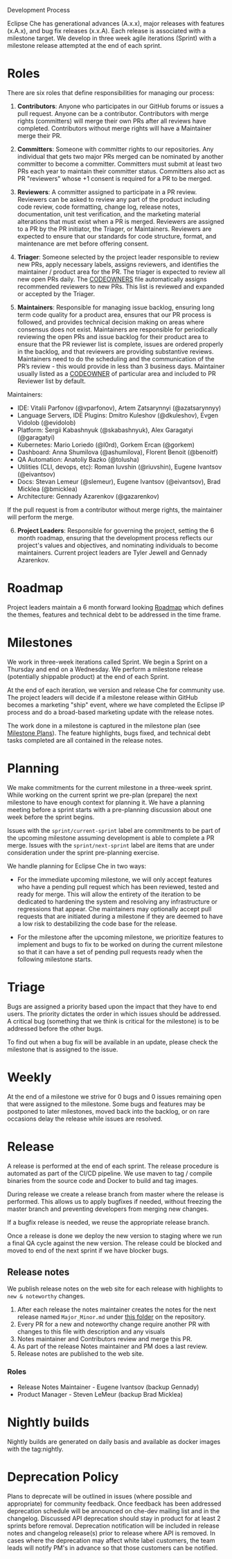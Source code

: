 Development Process

Eclipse Che has generational advances (A.x.x), major releases with features (x.A.x), and bug fix releases (x.x.A). Each release is associated with a milestone target. We develop in three week agile iterations (Sprint) with a milestone release attempted at the end of each sprint.

# Roles
There are six roles that define responsibilities for managing our process:

1. **Contributors**: Anyone who participates in our GitHub forums or issues a pull request. Anyone can be a contributor. Contributors with merge rights (committers) will merge their own PRs after all reviews have completed. Contributors without merge rights will have a Maintainer merge their PR.

2. **Committers**: Someone with committer rights to our repositories. Any individual that gets two major PRs merged can be nominated by another committer to become a committer. Committers must submit at least two PRs each year to maintain their committer status. Committers also act as PR "reviewers" whose +1 consent is required for a PR to be merged.

3. **Reviewers**: A committer assigned to participate in a PR review. Reviewers can be asked to review any part of the product including code review, code formatting, change log, release notes, documentation, unit test verification, and the marketing material alterations that must exist when a PR is merged. Reviewers are assigned to a PR by the PR initiator, the Triager, or Maintainers. Reviewers are expected to ensure that our standards for code structure, format, and maintenance are met before offering consent.

4. **Triager**: Someone selected by the project leader responsible to review new PRs, apply necessary labels, assigns reviewers, and identifies the maintainer / product area for the PR. The triager is expected to review all new open PRs daily. The [CODEOWNERS](https://github.com/eclipse/che/blob/master/.github/CODEOWNERS) file automatically assigns recommended reviewers to new PRs. This list is reviewed and expanded or accepted by the Triager.

5. **Maintainers**: Responsible for managing issue backlog, ensuring long term code quality for a product area, ensures that our PR process is followed, and provides technical decision making on areas where consensus does not exist. Maintainers are responsible for periodically reviewing the open PRs and issue backlog for their product area to ensure that the PR reviewer list is complete, issues are ordered properly in the backlog, and that reviewers are providing substantive reviews. Maintainers need to do the scheduling and the communication of the PR’s review - this would provide in less than 3 business days. Maintainer usually listed as a [CODEOWNER](https://help.github.com/articles/about-codeowners/) of particular area and included to PR Reviewer list by default.

Maintainers:
* IDE: Vitalii Parfonov (@vparfonov), Artem Zatsarynnyi (@azatsarynnyy)
* Language Servers, IDE Plugins: Dmitro Kuleshov (@dkuleshov),  Evgen Vidolob (@evidolob)
* Platform: Sergii Kabashnyuk (@skabashnyuk), Alex Garagatyi (@garagatyi)
* Kubernetes: Mario Loriedo (@l0rd), Gorkem Ercan (@gorkem)
* Dashboard: Anna Shumilova (@ashumilova), Florent Benoit (@benoitf)
* QA Automation: Anatoliy Bazko (@tolusha)
* Utilities (CLI, devops, etc): Roman Iuvshin (@riuvshin), Eugene Ivantsov (@eivantsov)
* Docs: Stevan Lemeur (@slemeur), Eugene Ivantsov (@eivantsov), Brad Micklea (@bmicklea)
* Architecture: Gennady Azarenkov (@gazarenkov)

If the pull request is from a contributor without merge rights, the maintainer will perform the merge. 

6. **Project Leaders**: Responsible for governing the project, setting the 6 month roadmap, ensuring that the development process reflects our project's values and objectives, and nominating individuals to become maintainers. Current project leaders are Tyler Jewell and Gennady Azarenkov.

# Roadmap
Project leaders maintain a 6 month forward looking [Roadmap](https://github.com/eclipse/che/wiki/Roadmap) which defines the themes, features and technical debt to be addressed in the time frame.

# Milestones
We work in three-week iterations called Sprint. We begin a Sprint on a Thursday and end on a Wednesday. We perform a milestone release (potentially shippable product) at the end of each Sprint. 

At the end of each iteration, we version and release Che for community use. The project leaders will decide if a milestone release within GitHub becomes a marketing "ship" event, where we have completed the Eclipse IP process and do a broad-based marketing update with the release notes.  

The work done in a milestone is captured in the milestone plan (see [Milestone Plans]()). The feature highlights, bugs fixed, and technical debt tasks completed are all contained in the release notes.

# Planning
We make commitments for the current milestone in a three-week sprint. While working on the current sprint we pre-plan (prepare) the next milestone to have enough context for planning it. We have a planning meeting before a sprint starts with a pre-planning discussion about one week before the sprint begins.

Issues with the `sprint/current-sprint` label are commitments to be part of the upcoming milestone assuming development is able to complete a PR merge. Issues with the `sprint/next-sprint` label are items that are under consideration under the sprint pre-planning exercise.

We handle planning for Eclipse Che in two ways:
*  For the immediate upcoming milestone, we will only accept features who have a pending pull request which has been reviewed, tested and ready for merge. This will allow the entirety of the iteration to be dedicated to hardening the system and resolving any infrastructure or regressions that appear. Che maintainers may optionally accept pull requests that are initiated during a milestone if they are deemed to have a low risk to destabilizing the code base for the release.

* For the milestone after the upcoming milestone, we prioritize features to implement and bugs to fix to be worked on during the current milestone so that it can have a set of pending pull requests ready when the following milestone starts. 

# Triage
Bugs are assigned a priority based upon the impact that they have to end users. The priority dictates the order in which issues should be addressed. A critical bug (something that we think is critical for the milestone) is to be addressed before the other bugs.

To find out when a bug fix will be available in an update, please check the milestone that is assigned to the issue.

# Weekly
At the end of a milestone we strive for 0 bugs and 0 issues remaining open that were assigned to the milestone. Some bugs and features may be postponed to later milestones, moved back into the backlog, or on rare occasions delay the release while issues are resolved.

# Release
A release is performed at the end of each sprint. The release procedure is automated as part of the CI/CD pipeline. We use maven to tag / compile binaries from the source code and Docker to build and tag images.

During release we create a release branch from master where the release is performed. This allows us to apply bugfixes if needed, without freezing the master branch and preventing developers from merging new changes. 

If a bugfix release is needed, we reuse the appropriate release branch.
 
Once a release is done we deploy the new version to staging where we run a final QA cycle against the new version. The release could be blocked and moved to end of the next sprint if we have blocker bugs.

## Release notes
We publish release notes on the web site for each release with highlights to `new & noteworthy` changes.

1. After each release the notes maintainer creates the notes for the next release named `Major_Minor.md` under [this folder](https://github.com/eclipse/che-docs/tree/master/release-notes) on the repository.
2. Every PR for a new and noteworthy change require another PR with changes to this file with description and any visuals
3. Notes maintainer and Contributors review and merge this PR.
4. As part of the release Notes maintainer and PM does a last review.
5. Release notes are published to the web site.

### Roles 
* Release Notes Maintainer - Eugene Ivantsov (backup Gennady)
* Product Manager - Steven LeMeur (backup Brad Micklea)  

# Nightly builds
Nightly builds are generated on daily basis and available as docker images with the
tag:nightly.

# Deprecation Policy
Plans to deprecate will be outlined in issues (where possible and appropriate) for community feedback. Once feedback has been addressed deprecation schedule will be announced on che-dev mailing list and in the changelog. Discussed API deprecation should stay in product for at least 2 sprints before removal. Deprecation notification will be included in release notes and changelog release(s) prior to release where API is removed. In cases where the deprecation may affect white label customers, the team leads will notify PM's in advance so that those customers can be notified.